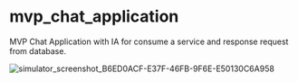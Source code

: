 # mvp_chat_application

MVP Chat Application with IA for consume a service and response request from database.

![simulator_screenshot_B6ED0ACF-E37F-46FB-9F6E-E50130C6A958](https://user-images.githubusercontent.com/9261723/236354519-d8b9b65f-ca0d-45f2-bc16-22d22c78baf0.png)
